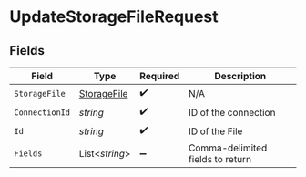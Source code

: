 # UpdateStorageFileRequest


## Fields

| Field                                                 | Type                                                  | Required                                              | Description                                           |
| ----------------------------------------------------- | ----------------------------------------------------- | ----------------------------------------------------- | ----------------------------------------------------- |
| `StorageFile`                                         | [StorageFile](../../Models/Components/StorageFile.md) | :heavy_check_mark:                                    | N/A                                                   |
| `ConnectionId`                                        | *string*                                              | :heavy_check_mark:                                    | ID of the connection                                  |
| `Id`                                                  | *string*                                              | :heavy_check_mark:                                    | ID of the File                                        |
| `Fields`                                              | List<*string*>                                        | :heavy_minus_sign:                                    | Comma-delimited fields to return                      |